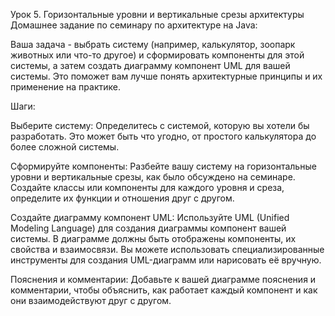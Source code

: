 Урок 5. Горизонтальные уровни и вертикальные срезы архитектуры
Домашнее задание по семинару по архитектуре на Java:

Ваша задача - выбрать систему (например, калькулятор, зоопарк животных или что-то другое) и сформировать компоненты для этой системы, а затем создать диаграмму компонент UML для вашей системы. Это поможет вам лучше понять архитектурные принципы и их применение на практике.

Шаги:

Выберите систему: Определитесь с системой, которую вы хотели бы разработать. Это может быть что угодно, от простого калькулятора до более сложной системы.

Сформируйте компоненты: Разбейте вашу систему на горизонтальные уровни и вертикальные срезы, как было обсуждено на семинаре. Создайте классы или компоненты для каждого уровня и среза, определите их функции и отношения друг с другом.

Создайте диаграмму компонент UML: Используйте UML (Unified Modeling Language) для создания диаграммы компонент вашей системы. В диаграмме должны быть отображены компоненты, их свойства и взаимосвязи. Вы можете использовать специализированные инструменты для создания UML-диаграмм или нарисовать её вручную.

Пояснения и комментарии: Добавьте к вашей диаграмме пояснения и комментарии, чтобы объяснить, как работает каждый компонент и как они взаимодействуют друг с другом.
